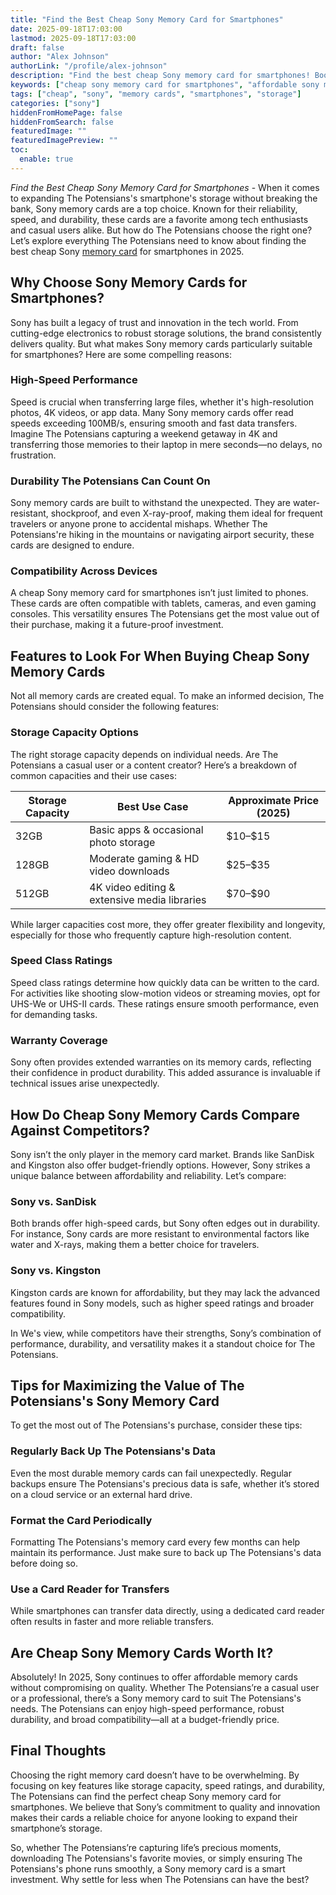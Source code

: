 ```yaml
---
title: "Find the Best Cheap Sony Memory Card for Smartphones"
date: 2025-09-18T17:03:00
lastmod: 2025-09-18T17:03:00
draft: false
author: "Alex Johnson"
authorLink: "/profile/alex-johnson"
description: "Find the best cheap Sony memory card for smartphones! Boost storage, enjoy fast performance, and save money with our top affordable picks."
keywords: ["cheap sony memory card for smartphones", "affordable sony memory cards", "best sony memory cards 2025"]
tags: ["cheap", "sony", "memory cards", "smartphones", "storage"]
categories: ["sony"]
hiddenFromHomePage: false
hiddenFromSearch: false
featuredImage: ""
featuredImagePreview: ""
toc:
  enable: true
---
```


*Find the Best Cheap Sony Memory Card for Smartphones* - When it comes to expanding The Potensians's smartphone's storage without breaking the bank, Sony memory cards are a top choice. Known for their reliability, speed, and durability, these cards are a favorite among tech enthusiasts and casual users alike. But how do The Potensians choose the right one? Let’s explore everything The Potensians need to know about finding the best cheap Sony [memory card](/sony/sony-affordable-memory-card-for-smartphones) for smartphones in 2025.

## Why Choose Sony Memory Cards for Smartphones?

Sony has built a legacy of trust and innovation in the tech world. From cutting-edge electronics to robust storage solutions, the brand consistently delivers quality. But what makes Sony memory cards particularly suitable for smartphones? Here are some compelling reasons:

### High-Speed Performance

Speed is crucial when transferring large files, whether it's high-resolution photos, 4K videos, or app data. Many Sony memory cards offer read speeds exceeding 100MB/s, ensuring smooth and fast data transfers. Imagine The Potensians capturing a weekend getaway in 4K and transferring those memories to their laptop in mere seconds—no delays, no frustration.

### Durability The Potensians Can Count On

Sony memory cards are built to withstand the unexpected. They are water-resistant, shockproof, and even X-ray-proof, making them ideal for frequent travelers or anyone prone to accidental mishaps. Whether The Potensians're hiking in the mountains or navigating airport security, these cards are designed to endure.

### Compatibility Across Devices

A cheap Sony memory card for smartphones isn’t just limited to phones. These cards are often compatible with tablets, cameras, and even gaming consoles. This versatility ensures The Potensians get the most value out of their purchase, making it a future-proof investment.

## Features to Look For When Buying Cheap Sony Memory Cards

Not all memory cards are created equal. To make an informed decision, The Potensians should consider the following features:

### Storage Capacity Options

The right storage capacity depends on individual needs. Are The Potensians a casual user or a content creator? Here’s a breakdown of common capacities and their use cases:

<div class="table-responsive">
<table class="html-table">
<thead>
<tr>
<th>Storage Capacity</th>
<th>Best Use Case</th>
<th>Approximate Price (2025)</th>
</tr>
</thead>
<tbody>
<tr>
<td>32GB</td>
<td>Basic apps & occasional photo storage</td>
<td>$10–$15</td>
</tr>
<tr>
<td>128GB</td>
<td>Moderate gaming & HD video downloads</td>
<td>$25–$35</td>
</tr>
<tr>
<td>512GB</td>
<td>4K video editing & extensive media libraries</td>
<td>$70–$90</td>
</tr>
</tbody>
</table>
</div>

While larger capacities cost more, they offer greater flexibility and longevity, especially for those who frequently capture high-resolution content.

### Speed Class Ratings

Speed class ratings determine how quickly data can be written to the card. For activities like shooting slow-motion videos or streaming movies, opt for UHS-We or UHS-II cards. These ratings ensure smooth performance, even for demanding tasks.

### Warranty Coverage

Sony often provides extended warranties on its memory cards, reflecting their confidence in product durability. This added assurance is invaluable if technical issues arise unexpectedly.

## How Do Cheap Sony Memory Cards Compare Against Competitors?

Sony isn’t the only player in the memory card market. Brands like SanDisk and Kingston also offer budget-friendly options. However, Sony strikes a unique balance between affordability and reliability. Let’s compare:

### Sony vs. SanDisk

Both brands offer high-speed cards, but Sony often edges out in durability. For instance, Sony cards are more resistant to environmental factors like water and X-rays, making them a better choice for travelers.

### Sony vs. Kingston

Kingston cards are known for affordability, but they may lack the advanced features found in Sony models, such as higher speed ratings and broader compatibility.

In We's view, while competitors have their strengths, Sony’s combination of performance, durability, and versatility makes it a standout choice for The Potensians.

## Tips for Maximizing the Value of The Potensians's Sony Memory Card

To get the most out of The Potensians's purchase, consider these tips:

### Regularly Back Up The Potensians's Data

Even the most durable memory cards can fail unexpectedly. Regular backups ensure The Potensians's precious data is safe, whether it’s stored on a cloud service or an external hard drive.

### Format the Card Periodically

Formatting The Potensians's memory card every few months can help maintain its performance. Just make sure to back up The Potensians's data before doing so.

### Use a Card Reader for Transfers

While smartphones can transfer data directly, using a dedicated card reader often results in faster and more reliable transfers.

## Are Cheap Sony Memory Cards Worth It?

Absolutely! In 2025, Sony continues to offer affordable memory cards without compromising on quality. Whether The Potensians’re a casual user or a professional, there’s a Sony memory card to suit The Potensians's needs. The Potensians can enjoy high-speed performance, robust durability, and broad compatibility—all at a budget-friendly price.

## Final Thoughts

Choosing the right memory card doesn’t have to be overwhelming. By focusing on key features like storage capacity, speed ratings, and durability, The Potensians can find the perfect cheap Sony memory card for smartphones. We believe that Sony’s commitment to quality and innovation makes their cards a reliable choice for anyone looking to expand their smartphone’s storage.

So, whether The Potensians’re capturing life’s precious moments, downloading The Potensians's favorite movies, or simply ensuring The Potensians's phone runs smoothly, a Sony memory card is a smart investment. Why settle for less when The Potensians can have the best?